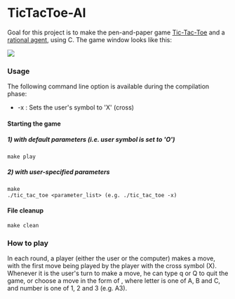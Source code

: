 # TicTacToe-AI
Goal for this project is to make the pen-and-paper game [Tic-Tac-Toe](https://en.wikipedia.org/wiki/Tic-tac-toe) and a
[rational agent](https://en.wikipedia.org/wiki/Rational_agent), using C. The game window looks like this:

![](https://i.imgur.com/Xdk4HAt.png)

### Usage
The following command line option is available during the compilation phase:

- \-x : Sets the user's symbol to 'X' (cross)

#### Starting the game
##### 1) with default parameters (i.e. user symbol is set to 'O')
```
make play
```
##### 2) with user-specified parameters
```
make
./tic_tac_toe <parameter_list> (e.g. ./tic_tac_toe -x)
```

#### File cleanup
```
make clean
```

### How to play
In each round, a player (either the user or the computer) makes a move, with the first move
being played by the player with the cross symbol (X). Whenever it is the user's turn to make
a move, he can type q or Q to quit the game, or choose a move in the form of <letter><number>,
where letter is one of A, B and C, and number is one of 1, 2 and 3 (e.g. A3).
